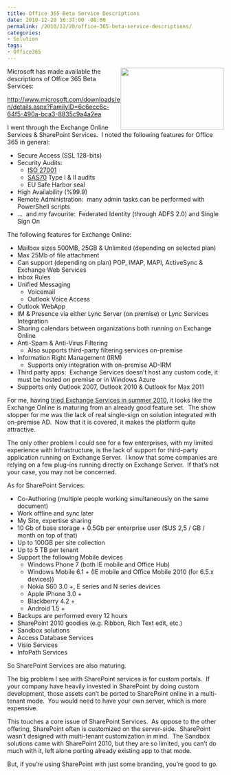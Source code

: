 ```yaml
---
title: Office 365 Beta Service Descriptions
date: 2010-12-20 16:37:00 -08:00
permalink: /2010/12/20/office-365-beta-service-descriptions/
categories:
- Solution
tags:
- Office365
---
```

<p><img style="display:inline;margin-left:0;margin-right:0;" align="right" src="http://www.wegotserved.com/wp-content/uploads/2010/10/ofc365418.jpg" width="240" height="144" />Microsoft has made available the descriptions of Office 365 Beta Services:</p>  <p><a title="http://www.microsoft.com/downloads/en/details.aspx?FamilyID=6c6ecc6c-64f5-490a-bca3-8835c9a4a2ea" href="http://www.microsoft.com/downloads/en/details.aspx?FamilyID=6c6ecc6c-64f5-490a-bca3-8835c9a4a2ea">http://www.microsoft.com/downloads/en/details.aspx?FamilyID=6c6ecc6c-64f5-490a-bca3-8835c9a4a2ea</a></p>  <p>I went through the Exchange Online Services &amp; SharePoint Services.&#160; I noted the following features for Office 365 in general:</p>  <ul>   <li>Secure Access (SSL 128-bits) </li>    <li>Security Audits:      <ul>       <li><a href="http://www.27001-online.com/">ISO 27001</a> </li>        <li><a href="http://en.wikipedia.org/wiki/SAS_70">SAS70</a> Type I &amp; II audits </li>        <li>EU Safe Harbor seal </li>     </ul>   </li>    <li>High Availability (%99.9) </li>    <li>Remote Administration:&#160; many admin tasks can be performed with PowerShell scripts </li>    <li>…&#160; and my favourite:&#160; Federated Identity (through ADFS 2.0) and Single Sign On </li> </ul>  <p>The following features for Exchange Online:</p>  <ul>   <li>Mailbox sizes 500MB, 25GB &amp; Unlimited (depending on selected plan) </li>    <li>Max 25Mb of file attachment </li>    <li>Can support (depending on plan) POP, IMAP, MAPI, ActiveSync &amp; Exchange Web Services </li>    <li>Inbox Rules </li>    <li>Unified Messaging      <ul>       <li>Voicemail </li>        <li>Outlook Voice Access </li>     </ul>   </li>    <li>Outlook WebApp </li>    <li>IM &amp; Presence via either Lync Server (on premise) or Lync Services Integration </li>    <li>Sharing calendars between organizations both running on Exchange Online </li>    <li>Anti-Spam &amp; Anti-Virus Filtering      <ul>       <li>Also supports third-party filtering services on-premise </li>     </ul>   </li>    <li>Information Right Management (IRM)      <ul>       <li>Supports only integration with on-premise AD-IRM </li>     </ul>   </li>    <li>Third party apps:&#160; Exchange Services doesn’t host any custom code, it must be hosted on premise or in Windows Azure </li>    <li>Supports only Outlook 2007, Outlook 2010 &amp; Outlook for Max 2011 </li> </ul>  <p>For me, having <a href="http://vincentlauzon.wordpress.com/2010/07/09/microsoft-online-bpos/">tried Exchange Services in summer 2010</a>, it looks like the Exchange Online is maturing from an already good feature set.&#160; The show stopper for me was the lack of real single-sign on solution integrated with on-premise AD.&#160; Now that it is covered, it makes the platform quite attractive.</p>  <p>The only other problem I could see for a few enterprises, with my limited experience with Infrastructure, is the lack of support for third-party application running on Exchange Server.&#160; I know that some companies are relying on a few plug-ins running directly on Exchange Server.&#160; If that’s not your case, you may not be concerned.</p>  <p>As for SharePoint Services:</p>  <ul>   <li>Co-Authoring (multiple people working simultaneously on the same document) </li>    <li>Work offline and sync later </li>    <li>My Site, expertise sharing </li>    <li>10 Gb of base storage + 0.5Gb per enterprise user ($US 2,5 / GB / month on top of that) </li>    <li>Up to 100GB per site collection </li>    <li>Up to 5 TB per tenant </li>    <li>Support the following Mobile devices      <ul>       <li>Windows Phone 7 (both IE mobile and Office Hub) </li>        <li>Windows Mobile 6.1 + (IE mobile and Office Mobile 2010 (for 6.5.x devices)) </li>        <li>Nokia S60 3.0 +, E series and N series devices </li>        <li>Apple iPhone 3.0 + </li>        <li>Blackberry 4.2 + </li>        <li>Android 1.5 + </li>     </ul>   </li>    <li>Backups are performed every 12 hours </li>    <li>SharePoint 2010 goodies (e.g. Ribbon, Rich Text edit, etc.) </li>    <li>Sandbox solutions </li>    <li>Access Database Services </li>    <li>Visio Services </li>    <li>InfoPath Services </li> </ul>  <p>So SharePoint Services are also maturing.</p>  <p>The big problem I see with SharePoint services is for custom portals.&#160; If your company have heavily invested in SharePoint by doing custom development, those assets can’t be ported to SharePoint online in a multi-tenant mode.&#160; You would need to have your own server, which is more expensive.</p>  <p>This touches a core issue of SharePoint Services.&#160; As oppose to the other offering, SharePoint often is customized on the server-side.&#160; SharePoint wasn’t designed with multi-tenant customization in mind.&#160; The Sandbox solutions came with SharePoint 2010, but they are so limited, you can’t do much with it, left alone porting already existing app to that mode.</p>  <p>But, if you’re using SharePoint with just some branding, you’re good to go.</p>